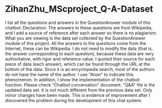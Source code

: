 # ZihanZhu_MScproject_Q-A-Dataset
I list all the questions and answers in the QuestionAnswer module of this chatbot: Declaration: The answers to these questions are from Wikipedia, and I add a source of reference after each answer so there is no plagiarism.
What you are viewing is the data set collected by the QuestionAnswer module of this project. All the answers to the questions come from the Internet, these can be Wikipedia. I do not need to modify the data (that is, the answer corresponding to each question), because these data are very authoritative, with rigor and reference value. I quoted their source for each piece of data (each answer), which can be found through the URL at the bottom of the data. Since it is an encyclopedia search, most of the authors do not have the name of the author. I use "Anon" to indicate this phenomenon.
In addition, I show the implementation of the chatbot function. Please check "Chatbot conversation" document.
"Q&A" file is the updated data set. It is not much different from the previous data set. Only minor changes have been made. This is evidence of improvement after I discovered the problem during the development of this chat system.
